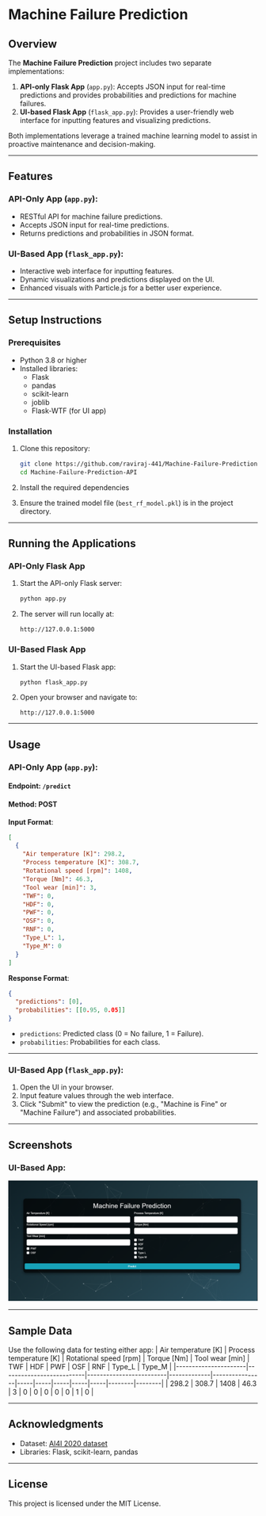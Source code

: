 
# Machine Failure Prediction

## **Overview**
The **Machine Failure Prediction** project includes two separate implementations:
1. **API-only Flask App** (`app.py`): Accepts JSON input for real-time predictions and provides probabilities and predictions for machine failures.
2. **UI-based Flask App** (`flask_app.py`): Provides a user-friendly web interface for inputting features and visualizing predictions.

Both implementations leverage a trained machine learning model to assist in proactive maintenance and decision-making.

---

## **Features**
### API-Only App (`app.py`):
- RESTful API for machine failure predictions.
- Accepts JSON input for real-time predictions.
- Returns predictions and probabilities in JSON format.

### UI-Based App (`flask_app.py`):
- Interactive web interface for inputting features.
- Dynamic visualizations and predictions displayed on the UI.
- Enhanced visuals with Particle.js for a better user experience.

---

## **Setup Instructions**

### **Prerequisites**
- Python 3.8 or higher
- Installed libraries:
  - Flask
  - pandas
  - scikit-learn
  - joblib
  - Flask-WTF (for UI app)

### **Installation**
1. Clone this repository:
   ```bash
   git clone https://github.com/raviraj-441/Machine-Failure-Prediction-API.git
   cd Machine-Failure-Prediction-API
   ```
2. Install the required dependencies
   
4. Ensure the trained model file (`best_rf_model.pkl`) is in the project directory.

---

## **Running the Applications**

### API-Only Flask App
1. Start the API-only Flask server:
   ```bash
   python app.py
   ```
2. The server will run locally at:
   ```
   http://127.0.0.1:5000
   ```

### UI-Based Flask App
1. Start the UI-based Flask app:
   ```bash
   python flask_app.py
   ```
2. Open your browser and navigate to:
   ```
   http://127.0.0.1:5000
   ```

---

## **Usage**

### API-Only App (`app.py`):
#### **Endpoint**: `/predict`
#### **Method**: POST

**Input Format**:
```json
[
  {
    "Air temperature [K]": 298.2,
    "Process temperature [K]": 308.7,
    "Rotational speed [rpm]": 1408,
    "Torque [Nm]": 46.3,
    "Tool wear [min]": 3,
    "TWF": 0,
    "HDF": 0,
    "PWF": 0,
    "OSF": 0,
    "RNF": 0,
    "Type_L": 1,
    "Type_M": 0
  }
]
```

**Response Format**:
```json
{
  "predictions": [0],
  "probabilities": [[0.95, 0.05]]
}
```
- `predictions`: Predicted class (0 = No failure, 1 = Failure).
- `probabilities`: Probabilities for each class.

---

### UI-Based App (`flask_app.py`):
1. Open the UI in your browser.
2. Input feature values through the web interface.
3. Click "Submit" to view the prediction (e.g., "Machine is Fine" or "Machine Failure") and associated probabilities.

---

## **Screenshots**
### UI-Based App:
![UI Screenshot](image.png) 

---

## **Sample Data**
Use the following data for testing either app:
| Air temperature [K] | Process temperature [K] | Rotational speed [rpm] | Torque [Nm] | Tool wear [min] | TWF | HDF | PWF | OSF | RNF | Type_L | Type_M |
|----------------------|--------------------------|-------------------------|-------------|----------------|-----|-----|-----|-----|-----|--------|--------|
| 298.2               | 308.7                   | 1408                    | 46.3        | 3              | 0   | 0   | 0   | 0   | 0   | 1      | 0      |

---

## **Acknowledgments**
- Dataset: [AI4I 2020 dataset](https://archive.ics.uci.edu/ml/datasets/AI4I+2020+Predictive+Maintenance+Dataset)
- Libraries: Flask, scikit-learn, pandas

---

## **License**
This project is licensed under the MIT License.
